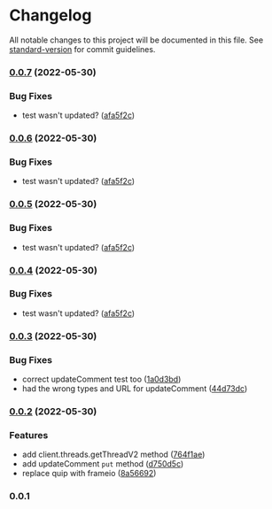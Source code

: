 # Changelog

All notable changes to this project will be documented in this file. See [standard-version](https://github.com/conventional-changelog/standard-version) for commit guidelines.

### [0.0.7](https://github.com/fartinmartin/frameio-api-typescript/compare/v0.0.3...v0.0.7) (2022-05-30)


### Bug Fixes

* test wasn't updated? ([afa5f2c](https://github.com/fartinmartin/frameio-api-typescript/commit/afa5f2ccb42b37505631e7ad719d34cfa8490a2c))

### [0.0.6](https://github.com/fartinmartin/frameio-api-typescript/compare/v0.0.3...v0.0.6) (2022-05-30)


### Bug Fixes

* test wasn't updated? ([afa5f2c](https://github.com/fartinmartin/frameio-api-typescript/commit/afa5f2ccb42b37505631e7ad719d34cfa8490a2c))

### [0.0.5](https://github.com/fartinmartin/frameio-api-typescript/compare/v0.0.3...v0.0.5) (2022-05-30)


### Bug Fixes

* test wasn't updated? ([afa5f2c](https://github.com/fartinmartin/frameio-api-typescript/commit/afa5f2ccb42b37505631e7ad719d34cfa8490a2c))

### [0.0.4](https://github.com/fartinmartin/frameio-api-typescript/compare/v0.0.3...v0.0.4) (2022-05-30)


### Bug Fixes

* test wasn't updated? ([afa5f2c](https://github.com/fartinmartin/frameio-api-typescript/commit/afa5f2ccb42b37505631e7ad719d34cfa8490a2c))

### [0.0.3](https://github.com/fartinmartin/frameio-api-typescript/compare/v0.0.2...v0.0.3) (2022-05-30)


### Bug Fixes

* correct updateComment test too ([1a0d3bd](https://github.com/fartinmartin/frameio-api-typescript/commit/1a0d3bdbd405d187fdb2bbf83d1e2e6c9fd7b986))
* had the wrong types and URL for updateComment ([44d73dc](https://github.com/fartinmartin/frameio-api-typescript/commit/44d73dccf2696ddde0e669be5b9d95a58c511298))

### [0.0.2](https://github.com/fartinmartin/frameio-api-typescript/compare/v1.2.1...v0.0.2) (2022-05-30)


### Features

* add client.threads.getThreadV2 method ([764f1ae](https://github.com/fartinmartin/frameio-api-typescript/commit/764f1aebb459300700445604f8abaa64f1a0dedd))
* add updateComment `put` method ([d750d5c](https://github.com/fartinmartin/frameio-api-typescript/commit/d750d5cce0c7ade28218639733dc29e653e2d8f6))
* replace quip with frameio ([8a56692](https://github.com/fartinmartin/frameio-api-typescript/commit/8a56692b0753a3ec63bb786c1a0130c7c48f210a))

### 0.0.1
